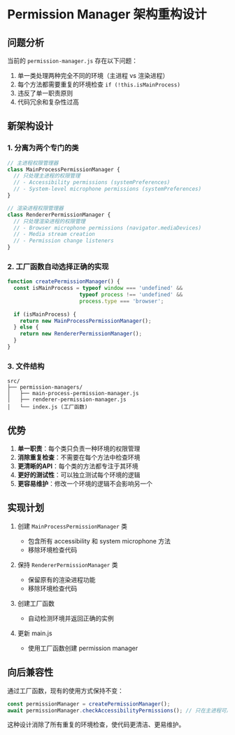 # Permission Manager 架构重构设计

## 问题分析

当前的 `permission-manager.js` 存在以下问题：
1. 单一类处理两种完全不同的环境（主进程 vs 渲染进程）
2. 每个方法都需要重复的环境检查 `if (!this.isMainProcess)`
3. 违反了单一职责原则
4. 代码冗余和复杂性过高

## 新架构设计

### 1. 分离为两个专门的类

```javascript
// 主进程权限管理器
class MainProcessPermissionManager {
  // 只处理主进程的权限管理
  // - Accessibility permissions (systemPreferences)
  // - System-level microphone permissions (systemPreferences)
}

// 渲染进程权限管理器  
class RendererPermissionManager {
  // 只处理渲染进程的权限管理
  // - Browser microphone permissions (navigator.mediaDevices)
  // - Media stream creation
  // - Permission change listeners
}
```

### 2. 工厂函数自动选择正确的实现

```javascript
function createPermissionManager() {
  const isMainProcess = typeof window === 'undefined' && 
                       typeof process !== 'undefined' && 
                       process.type === 'browser';
  
  if (isMainProcess) {
    return new MainProcessPermissionManager();
  } else {
    return new RendererPermissionManager();
  }
}
```

### 3. 文件结构

```
src/
├── permission-managers/
│   ├── main-process-permission-manager.js
│   ├── renderer-permission-manager.js
│   └── index.js (工厂函数)
```

## 优势

1. **单一职责**：每个类只负责一种环境的权限管理
2. **消除重复检查**：不需要在每个方法中检查环境
3. **更清晰的API**：每个类的方法都专注于其环境
4. **更好的测试性**：可以独立测试每个环境的逻辑
5. **更容易维护**：修改一个环境的逻辑不会影响另一个

## 实现计划

1. 创建 `MainProcessPermissionManager` 类
   - 包含所有 accessibility 和 system microphone 方法
   - 移除环境检查代码

2. 保持 `RendererPermissionManager` 类  
   - 保留原有的渲染进程功能
   - 移除环境检查代码

3. 创建工厂函数
   - 自动检测环境并返回正确的实例

4. 更新 main.js
   - 使用工厂函数创建 permission manager

## 向后兼容性

通过工厂函数，现有的使用方式保持不变：
```javascript
const permissionManager = createPermissionManager();
await permissionManager.checkAccessibilityPermissions(); // 只在主进程可用
```

这种设计消除了所有重复的环境检查，使代码更清洁、更易维护。